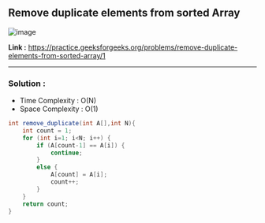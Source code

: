 ## Remove duplicate elements from sorted Array

![image](https://user-images.githubusercontent.com/23376002/224754474-bc59941f-0f76-4a8f-b828-4283d75b492f.png)

**Link :** https://practice.geeksforgeeks.org/problems/remove-duplicate-elements-from-sorted-array/1

------------------------------------------------------------------------------------------------------------------------------------------------------


### Solution : 

- Time Complexity : O(N)
- Space Complexity : O(1)


```java
int remove_duplicate(int A[],int N){
    int count = 1;
    for (int i=1; i<N; i++) {
        if (A[count-1] == A[i]) {
            continue;
        }
        else {
            A[count] = A[i];
            count++;
        }
    }
    return count;
}

```

